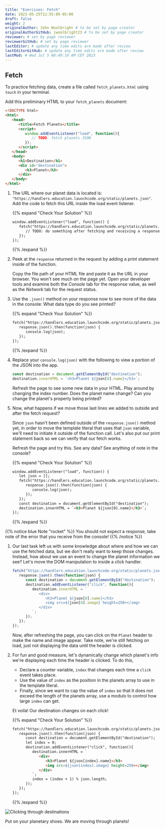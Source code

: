 ```yaml
---
title: "Exercises: Fetch"
date: 2023-05-25T12:55:09-05:00
draft: false
weight: 2
originalAuthor: John Woolbright # to be set by page creator
originalAuthorGitHub: jwoolbright23 # to be set by page creator
reviewer: # set by page reviewer
reviewerGitHub: # set by page reviewer
lastEditor: # update any time edits are made after review
lastEditorGitHub: # update any time edits are made after review
lastMod: # Wed Jul 5 08:49:19 AM CDT 2023
---
```


## Fetch

To practice fetching data, create a file called `fetch_planets.html` using `touch` in your terminal.

Add this preliminary HTML to your `fetch_planets` document:

```html
<!DOCTYPE html>
<html>
   <head>
      <title>Fetch Planets</title>
      <script>
         window.addEventListener("load", function(){
            // TODO: fetch planets JSON
         });
      </script>
   </head>
   <body>
      <h1>Destination</h1>
      <div id="destination">
         <h3>Planet</h3>
      </div>
   </body>
</html>
```

1. The URL where our planet data is located is: `"https://handlers.education.launchcode.org/static/planets.json"`. Add the code to fetch this URL inside the load event listener.

   {{% expand "Check Your Solution" %}}
   ```html
   window.addEventListener("load", function() {
      fetch("https://handlers.education.launchcode.org/static/planets.json").then(function(response){
         // TODO: do something after fetching and receiving a response
      });
   });
   ```
   {{% /expand %}}

1. Peek at the `response` returned in the request by adding a print statement inside of the function.

   Copy the file path of your HTML file and paste it as the URL in your browser.
   You won't see much on the page yet. Open your developer tools and examine both the 
   *Console* tab for the response value, as well as the *Network* tab for the request status.

1. Use the `.json()` method on your response now to see more of the data in the console: What data type do you see printed? 

   {{% expand "Check Your Solution" %}}
   ```html
   fetch("https://handlers.education.launchcode.org/static/planets.json").then(function(response){
      response.json().then(function(json) {
         console.log(json);
      });
   });
   ```
   {{% /expand %}}

1. Replace your `console.log(json)` with the following to view a portion of the JSON  into the app. 

   ```javascript
   const destination = document.getElementById("destination");
   destination.innerHTML = `<h3>Planet ${json[0].name}</h3>`;
   ```

   Refresh the page to see some new data in your HTML. 
   Play around by changing the index number. Does the planet name change?
   Can you change the planet's property being printed?

1. Now, what happens if we move those last lines we added to outside and after the fetch request? 
   
   Since `json` hasn't been defined outside of the 
   `response.json()` method yet, in order to move the template literal that uses
   that `json` variable, we'll need to initiate it outside of the function 
   call. Let's also put our print statement back so we can verify that our fetch works.
   
   Refresh the page and try this. See any data? See anything of note in the console?

   {{% expand "Check Your Solution" %}}
   ```html
   window.addEventListener("load", function() {
      let json = [];
      fetch("https://handlers.education.launchcode.org/static/planets.json").then(function(response){
         response.json().then(function(json) {
            console.log(json);
         });
      });
      const destination = document.getElementById("destination");
      destination.innerHTML = `<h3>Planet ${json[0].name}</h3>`;
   });
   ```
   {{% /expand %}}

{{% notice blue Note "rocket" %}}
You should not expect a response, take note of the error that you receive from the console!
{{% /notice %}}

1. Our last task left us with some knowledge about where and how we can use the  fetched data, but we don't really want to keep those changes. Instead, how  about we use an event to change the planet information we see? Let's move the DOM manipulation to inside a click handler.

   ```javascript
   fetch("https://handlers.education.launchcode.org/static/planets.json").then(function(response){
      response.json().then(function(json) {
         const destination = document.getElementById("destination");
         destination.addEventListener("click", function(){
            destination.innerHTML = `
               <div>
                  <h3>Planet ${json[0].name}</h3>
                  <img src=${json[0].image} height=250></img>
               </div>
            `;
         });
      });
   });
   ```

   Now, after refreshing the page, you can click on the `Planet` header to make the name and image appear.  Take note, we're still fetching on load, just not displaying the data until the header is clicked.

1. For fun and good measure, let's dynamically change which planet's info we're displaying each time the header is clicked. To do this, 
   - Declare a counter variable, `index` that changes each time a  `click` event takes place.
   - Use the value of `index` as the position in the planets array to use in the template literal. 
   - Finally, since we want to cap the value of `index` so that it does not exceed the length of the planets array, use a modulo to control how  large `index` can get.

   Et voila! Our destination changes on each click!

   {{% expand "Check Your Solution" %}}
   ```html
   fetch("https://handlers.education.launchcode.org/static/planets.json").then(function(response) {
      response.json().then(function(json) {
         const destination = document.getElementById("destination");
         let index = 0;
         destination.addEventListener("click", function(){
            destination.innerHTML = `
               <div>
                  <h3>Planet ${json[index].name}</h3>
                  <img src=${json[index].image} height=250></img>
               </div>
            `;
            index = (index + 1) % json.length;
         });
      });
   });
   ```
   {{% /expand %}}

![Clicking through destinations](pictures/planet-destinations.gif?classes=border)

Put on your planetary shoes. We are moving through planets!

